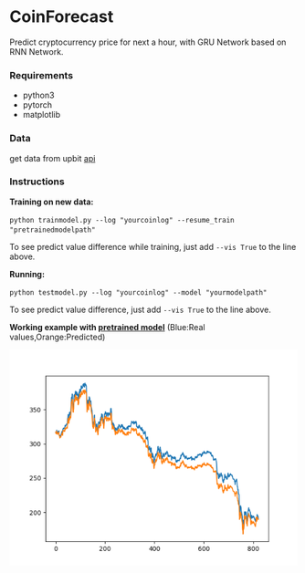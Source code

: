 # CoinForecast
Predict cryptocurrency price for next a hour, with GRU Network based on RNN Network.

### Requirements

- python3
- pytorch
- matplotlib

### Data

get data from upbit [api](https://crix-api.upbit.com/v1/crix/candles/minutes/60?code=CRIX.UPBIT.KRW-XRP&count=2000&ciqrandom=1509540252193)

### Instructions

**Training on new data:**

`python trainmodel.py --log "yourcoinlog" --resume_train "pretrainedmodelpath"`

To see predict value difference while training, just add `--vis True` to the line above.

**Running:**

`python testmodel.py --log "yourcoinlog" --model "yourmodelpath" `

To see predict value difference, just add `--vis True` to the line above.

**Working example with [pretrained model](https://github.com/PlanNoa/CoinForecast/raw/master/pretrained%20model/ripplemodel_tradeprice_v2)**
(Blue:Real values,Orange:Predicted)

![ripple predict](https://github.com/PlanNoa/CoinForecast/blob/master/pretrained%20model/ripplemodel_tradeprice_v2.png)
